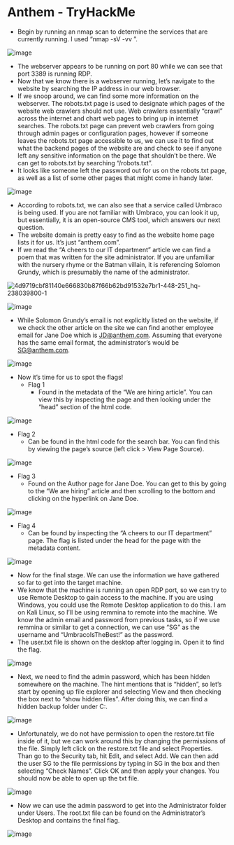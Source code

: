 # Anthem - TryHackMe
- Begin by running an nmap scan to determine the services that are currently running. I used “nmap -sV -vv <IP address>”.

![image](https://github.com/calicojack1720/WriteUps/assets/93363006/753a7bb4-b172-41da-b6c3-bd8220a9579a)

- The webserver appears to be running on port 80 while we can see that port 3389 is running RDP.
- Now that we know there is a webserver running, let’s navigate to the website by searching the IP address in our web browser.
- If we snoop around, we can find some more information on the webserver. The robots.txt page is used to designate which pages of the website web crawlers should not use. Web crawlers essentially “crawl” across the internet and chart web pages to bring up in internet searches. The robots.txt page can prevent web crawlers from going through admin pages or configuration pages, however if someone leaves the robots.txt page accessible to us, we can use it to find out what the backend pages of the website are and check to see if anyone left any sensitive information on the page that shouldn’t be there. We can get to robots.txt by searching “<IP address>/robots.txt”.
- It looks like someone left the password out for us on the robots.txt page, as well as a list of some other pages that might come in handy later.

![image](https://github.com/calicojack1720/WriteUps/assets/93363006/d22cb206-9021-43f5-bd74-eee82ed1f46e)

- According to robots.txt, we can also see that a service called Umbraco is being used. If you are not familiar with Umbraco, you can look it up, but essentially, it is an open-source CMS tool, which answers our next question.
- The website domain is pretty easy to find as the website home page lists it for us. It’s just “anthem.com”.
- If we read the “A cheers to our IT department” article we can find a poem that was written for the site administrator. If you are unfamiliar with the nursery rhyme or the Batman villain, it is referencing Solomon Grundy, which is presumably the name of the administrator.

![4d9719cbf81140e666830b87f66b62bd91532e7br1-448-251_hq-238039800-1](https://github.com/calicojack1720/WriteUps/assets/93363006/4833fdc7-f473-471a-9b9d-f434f3539570)


![image](https://github.com/calicojack1720/WriteUps/assets/93363006/d0929d59-ed62-4184-bab1-2826469c3fe3)

- While Solomon Grundy’s email is not explicitly listed on the website, if we check the other article on the site we can find another employee email for Jane Doe which is JD@anthem.com. Assuming that everyone has the same email format, the administrator’s would be SG@anthem.com.

![image](https://github.com/calicojack1720/WriteUps/assets/93363006/697cd600-e573-4184-979d-f7772c417d1d)

- Now it’s time for us to spot the flags!
   - Flag 1
      - Found in the metadata of the “We are hiring article”. You can view this by inspecting the page and then looking under the “head” section of the html code.

![image](https://github.com/calicojack1720/WriteUps/assets/93363006/cecd3c06-d357-40a0-9252-26f7953270b5)

   - Flag 2
      - Can be found in the html code for the search bar. You can find this by viewing the page’s source (left click > View Page Source).

![image](https://github.com/calicojack1720/WriteUps/assets/93363006/cbc7f9d4-29d0-4085-8955-c9ae62848b69)

   - Flag 3
      - Found on the Author page for Jane Doe. You can get to this by going to the “We are hiring” article and then scrolling to the bottom and clicking on the hyperlink on Jane Doe.

![image](https://github.com/calicojack1720/WriteUps/assets/93363006/bb76bd60-c419-496f-ae57-0306dd4cea4e)

   - Flag 4
      - Can be found by inspecting the “A cheers to our IT department” page. The flag is listed under the head for the page with the metadata content.

![image](https://github.com/calicojack1720/WriteUps/assets/93363006/40fbeec0-adc0-464b-b038-891b597d6300)

- Now for the final stage. We can use the information we have gathered so far to get into the target machine.
- We know that the machine is running an open RDP port, so we can try to use Remote Desktop to gain access to the machine. If you are using Windows, you could use the Remote Desktop application to do this. I am on Kali Linux, so I’ll be using remmina to remote into the machine. We know the admin email and password from previous tasks, so if we use remmina or similar to get a connection, we can use “SG” as the username and “UmbracoIsTheBest!” as the password.
- The user.txt file is shown on the desktop after logging in. Open it to find the flag.

![image](https://github.com/calicojack1720/WriteUps/assets/93363006/2adf0307-29a0-4254-bbfd-2b8903dd353d)

- Next, we need to find the admin password, which has been hidden somewhere on the machine. The hint mentions that is “hidden”, so let’s start by opening up file explorer and selecting View and then checking the box next to “show hidden files”. After doing this, we can find a hidden backup folder under C:\.

![image](https://github.com/calicojack1720/WriteUps/assets/93363006/a76e5e96-e0a9-46aa-9a26-f730c2f6432d)

- Unfortunately, we do not have permission to open the restore.txt file inside of it, but we can work around this by changing the permissions of the file. Simply left click on the restore.txt file and select Properties. Than go to the Security tab, hit Edit, and select Add. We can then add the user SG to the file permissions by typing in SG in the box and then selecting “Check Names”. Click OK and then apply your changes. You should now be able to open up the txt file.

![image](https://github.com/calicojack1720/WriteUps/assets/93363006/ff62e895-6757-42c0-a0f4-8d367d006f53)

- Now we can use the admin password to get into the Administrator folder under Users. The root.txt file can be found on the Administrator’s Desktop and contains the final flag.

![image](https://github.com/calicojack1720/WriteUps/assets/93363006/23f4c7f9-1f67-446d-aea7-363423975324)
